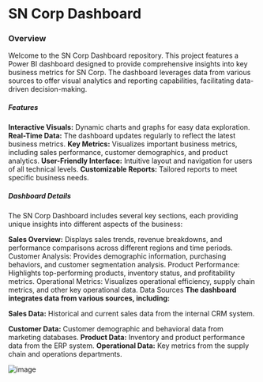 # SN Corp Dashboard


### Overview


Welcome to the SN Corp Dashboard repository. This project features a Power BI dashboard designed to provide comprehensive insights into key business metrics for SN Corp. The dashboard leverages data from various sources to offer visual analytics and reporting capabilities, facilitating data-driven decision-making.

##### Features
__Interactive Visuals:__ Dynamic charts and graphs for easy data exploration.
__Real-Time Data:__ The dashboard updates regularly to reflect the latest business metrics.
__Key Metrics:__ Visualizes important business metrics, including sales performance, customer demographics, and product analytics.
__User-Friendly Interface:__ Intuitive layout and navigation for users of all technical levels.
__Customizable Reports:__ Tailored reports to meet specific business needs.


##### Dashboard Details
The SN Corp Dashboard includes several key sections, each providing unique insights into different aspects of the business:

****Sales Overview:**** Displays sales trends, revenue breakdowns, and performance comparisons across different regions and time periods.
Customer Analysis: Provides demographic information, purchasing behaviors, and customer segmentation analysis.
Product Performance: Highlights top-performing products, inventory status, and profitability metrics.
Operational Metrics: Visualizes operational efficiency, supply chain metrics, and other key operational data.
Data Sources
__The dashboard integrates data from various sources, including:__

**Sales Data:** Historical and current sales data from the internal CRM system.


****Customer Data:**** Customer demographic and behavioral data from marketing databases.
****Product Data:**** Inventory and product performance data from the ERP system.
****Operational Data:**** Key metrics from the supply chain and operations departments.




![image](https://github.com/ZainabAther/Power-Bi/assets/157068193/5fd591d5-9f1d-4f27-a48b-019deea845b9)

